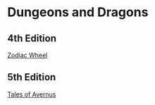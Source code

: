 ---
---

# Dungeons and Dragons

## 4th Edition
[Zodiac Wheel](DungeonsAndDragons/4e/ZodiacWheel/)  

## 5th Edition
[Tales of Avernus](DungeonsAndDragons/5e/TalesOfAvernus/)  
